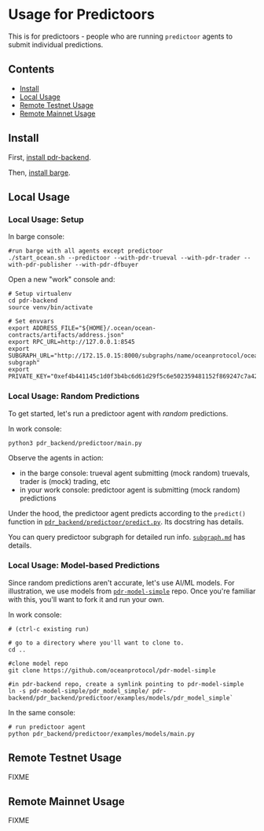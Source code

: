 <!--
Copyright 2023 Ocean Protocol Foundation
SPDX-License-Identifier: Apache-2.0
-->

# Usage for Predictoors

This is for predictoors - people who are running `predictoor` agents to submit individual predictions.

## Contents

- [Install](#install)
- [Local Usage](#local-usage)
- [Remote Testnet Usage](#remote-testnet-usage)
- [Remote Mainnet Usage](#remote-mainnet-usage)

## Install

First, [install pdr-backend](install.md).

Then, [install barge](barge.md#install-barge).

## Local Usage

### Local Usage: Setup

In barge console:
```console
#run barge with all agents except predictoor
./start_ocean.sh --predictoor --with-pdr-trueval --with-pdr-trader --with-pdr-publisher --with-pdr-dfbuyer
```

Open a new "work" console and:
```
# Setup virtualenv
cd pdr-backend
source venv/bin/activate

# Set envvars
export ADDRESS_FILE="${HOME}/.ocean/ocean-contracts/artifacts/address.json"
export RPC_URL=http://127.0.0.1:8545
export SUBGRAPH_URL="http://172.15.0.15:8000/subgraphs/name/oceanprotocol/ocean-subgraph"
export PRIVATE_KEY="0xef4b441145c1d0f3b4bc6d61d29f5c6e502359481152f869247c7a4244d45209"
```

### Local Usage: Random Predictions

To get started, let's run a predictoor agent with _random_ predictions.

In work console:
```console
python3 pdr_backend/predictoor/main.py
```

Observe the agents in action:
- in the barge console: trueval agent submitting (mock random) truevals, trader is (mock) trading, etc
- in your work console: predictoor agent is submitting (mock random) predictions

Under the hood, the predictoor agent predicts according to the `predict()` function in [`pdr_backend/predictoor/predict.py`](../pdr_backend/predictoor/predict.py). Its docstring has details.

You can query predictoor subgraph for detailed run info. [`subgraph.md`](subgraph.md) has details.

### Local Usage: Model-based Predictions

Since random predictions aren't accurate, let's use AI/ML models. For illustration, we use models from [`pdr-model-simple`](https://github.com/oceanprotocol/pdr-model-simple) repo. Once you're familiar with this, you'll want to fork it and run your own.

In work console:
```console
# (ctrl-c existing run)

# go to a directory where you'll want to clone to. 
cd ..

#clone model repo
git clone https://github.com/oceanprotocol/pdr-model-simple

#in pdr-backend repo, create a symlink pointing to pdr-model-simple
ln -s pdr-model-simple/pdr_model_simple/ pdr-backend/pdr_backend/predictoor/examples/models/pdr_model_simple`
```

In the same console:
```
# run predictoor agent
python pdr_backend/predictoor/examples/models/main.py
```

## Remote Testnet Usage

FIXME

## Remote Mainnet Usage

FIXME

